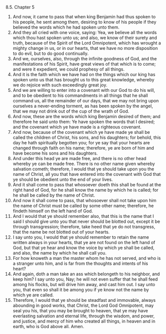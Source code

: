 8.5. Chapter 5
1. And now, it came to pass that when king Benjamin had thus spoken to his people, he sent among them, desiring to know of his people if they believed the words which he had spoken unto them.
2. And they all cried with one voice, saying: Yea, we believe all the words which thou hast spoken unto us; and also, we know of their surety and truth, because of the Spirit of the Lord Omnipotent, which has wrought a mighty change in us, or in our hearts, that we have no more disposition to do evil, but to do good continually.
3. And we, ourselves, also, through the infinite goodness of God, and the manifestations of his Spirit, have great views of that which is to come; and were it expedient, we could prophesy of all things.
4. And it is the faith which we have had on the things which our king has spoken unto us that has brought us to this great knowledge, whereby we do rejoice with such exceedingly great joy.
5. And we are willing to enter into a covenant with our God to do his will, and to be obedient to his commandments in all things that he shall command us, all the remainder of our days, that we may not bring upon ourselves a never-ending torment, as has been spoken by the angel, that we may not drink out of the cup of the wrath of God.
6. And now, these are the words which king Benjamin desired of them; and therefore he said unto them: Ye have spoken the words that I desired; and the covenant which ye have made is a righteous covenant.
7. And now, because of the covenant which ye have made ye shall be called the children of Christ, his sons, and his daughters; for behold, this day he hath spiritually begotten you; for ye say that your hearts are changed through faith on his name; therefore, ye are born of him and have become his sons and his daughters.
8. And under this head ye are made free, and there is no other head whereby ye can be made free. There is no other name given whereby salvation cometh; therefore, I would that ye should take upon you the name of Christ, all you that have entered into the covenant with God that ye should be obedient unto the end of your lives.
9. And it shall come to pass that whosoever doeth this shall be found at the right hand of God, for he shall know the name by which he is called; for he shall be called by the name of Christ.
10. And now it shall come to pass, that whosoever shall not take upon him the name of Christ must be called by some other name; therefore, he findeth himself on the left hand of God.
11. And I would that ye should remember also, that this is the name that I said I should give unto you that never should be blotted out, except it be through transgression; therefore, take heed that ye do not transgress, that the name be not blotted out of your hearts.
12. I say unto you, I would that ye should remember to retain the name written always in your hearts, that ye are not found on the left hand of God, but that ye hear and know the voice by which ye shall be called, and also, the name by which he shall call you.
13. For how knoweth a man the master whom he has not served, and who is a stranger unto him, and is far from the thoughts and intents of his heart?
14. And again, doth a man take an ass which belongeth to his neighbor, and keep him? I say unto you, Nay; he will not even suffer that he shall feed among his flocks, but will drive him away, and cast him out. I say unto you, that even so shall it be among you if ye know not the name by which ye are called.
15. Therefore, I would that ye should be steadfast and immovable, always abounding in good works, that Christ, the Lord God Omnipotent, may seal you his, that you may be brought to heaven, that ye may have everlasting salvation and eternal life, through the wisdom, and power, and justice, and mercy of him who created all things, in heaven and in earth, who is God above all. Amen.

